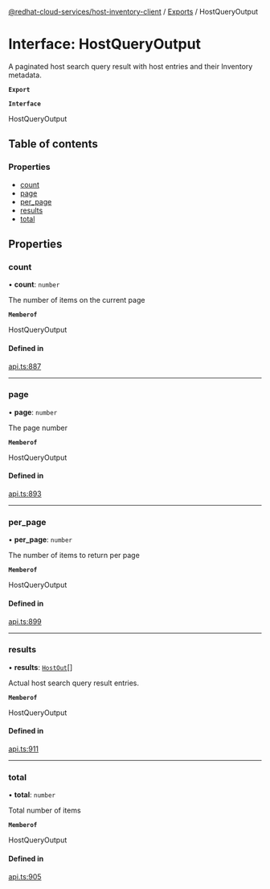 [@redhat-cloud-services/host-inventory-client](../README.md) / [Exports](../modules.md) / HostQueryOutput

# Interface: HostQueryOutput

A paginated host search query result with host entries and their Inventory metadata.

**`Export`**

**`Interface`**

HostQueryOutput

## Table of contents

### Properties

- [count](HostQueryOutput.md#count)
- [page](HostQueryOutput.md#page)
- [per\_page](HostQueryOutput.md#per_page)
- [results](HostQueryOutput.md#results)
- [total](HostQueryOutput.md#total)

## Properties

### count

• **count**: `number`

The number of items on the current page

**`Memberof`**

HostQueryOutput

#### Defined in

[api.ts:887](https://github.com/gkarat/javascript-clients/blob/master/packages/host-inventory/api.ts#L887)

___

### page

• **page**: `number`

The page number

**`Memberof`**

HostQueryOutput

#### Defined in

[api.ts:893](https://github.com/gkarat/javascript-clients/blob/master/packages/host-inventory/api.ts#L893)

___

### per\_page

• **per\_page**: `number`

The number of items to return per page

**`Memberof`**

HostQueryOutput

#### Defined in

[api.ts:899](https://github.com/gkarat/javascript-clients/blob/master/packages/host-inventory/api.ts#L899)

___

### results

• **results**: [`HostOut`](HostOut.md)[]

Actual host search query result entries.

**`Memberof`**

HostQueryOutput

#### Defined in

[api.ts:911](https://github.com/gkarat/javascript-clients/blob/master/packages/host-inventory/api.ts#L911)

___

### total

• **total**: `number`

Total number of items

**`Memberof`**

HostQueryOutput

#### Defined in

[api.ts:905](https://github.com/gkarat/javascript-clients/blob/master/packages/host-inventory/api.ts#L905)
